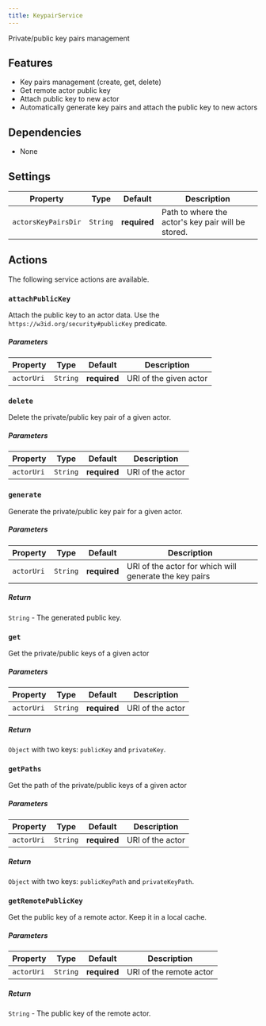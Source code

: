 ```yaml
---
title: KeypairService
---
```


Private/public key pairs management

## Features
- Key pairs management (create, get, delete)
- Get remote actor public key
- Attach public key to new actor
- Automatically generate key pairs and attach the public key to new actors

## Dependencies
- None

## Settings

| Property            | Type     | Default      | Description                                        |
|---------------------|----------|--------------|----------------------------------------------------|
| `actorsKeyPairsDir` | `String` | **required** | Path to where the actor's key pair will be stored. |


## Actions

The following service actions are available.


### `attachPublicKey`

Attach the public key to an actor data.
Use the `https://w3id.org/security#publicKey` predicate.

##### Parameters
| Property   | Type     | Default      | Description            |
|------------|----------|--------------|------------------------|
| `actorUri` | `String` | **required** | URI of the given actor |


### `delete`

Delete the private/public key pair of a given actor.

##### Parameters
| Property   | Type     | Default      | Description       |
|------------|----------|--------------|-------------------|
| `actorUri` | `String` | **required** | URI of the actor  |


### `generate`

Generate the private/public key pair for a given actor.

##### Parameters
| Property   | Type     | Default      | Description                                            |
|------------|----------|--------------|--------------------------------------------------------|
| `actorUri` | `String` | **required** | URI of the actor for which will generate the key pairs |

##### Return
`String` - The generated public key.


### `get`

Get the private/public keys of a given actor

##### Parameters
| Property   | Type     | Default      | Description      |
|------------|----------|--------------|------------------|
| `actorUri` | `String` | **required** | URI of the actor |

##### Return
`Object` with two keys: `publicKey` and `privateKey`.


### `getPaths`

Get the path of the private/public keys of a given actor

##### Parameters
| Property   | Type     | Default      | Description      |
|------------|----------|--------------|------------------|
| `actorUri` | `String` | **required** | URI of the actor |

##### Return
`Object` with two keys: `publicKeyPath` and `privateKeyPath`.


### `getRemotePublicKey`

Get the public key of a remote actor.
Keep it in a local cache.

##### Parameters
| Property   | Type     | Default      | Description             |
|------------|----------|--------------|-------------------------|
| `actorUri` | `String` | **required** | URI of the remote actor |

##### Return
`String` - The public key of the remote actor.

